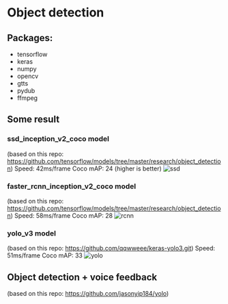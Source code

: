 # Object detection
## Packages:
- tensorflow
- keras
- numpy
- opencv
- gtts
- pydub
- ffmpeg

## Some result
### ssd_inception_v2_coco model
(based on this repo: https://github.com/tensorflow/models/tree/master/research/object_detection)
Speed: 42ms/frame   Coco mAP: 24 (higher is better)
![ssd](https://github.com/giangnn-bkace/object_detection/blob/master/images/ssd.gif)

### faster_rcnn_inception_v2_coco model
(based on this repo: https://github.com/tensorflow/models/tree/master/research/object_detection)
Speed: 58ms/frame   Coco mAP: 28
![rcnn](https://github.com/giangnn-bkace/object_detection/blob/master/images/faster_rcnn.gif)

### yolo_v3 model
(based on this repo: https://github.com/qqwweee/keras-yolo3.git)
Speed: 51ms/frame   Coco mAP: 33
![yolo](https://github.com/giangnn-bkace/object_detection/blob/master/images/yolo.gif)


## Object detection + voice feedback
(based on this repo: https://github.com/jasonyip184/yolo)
